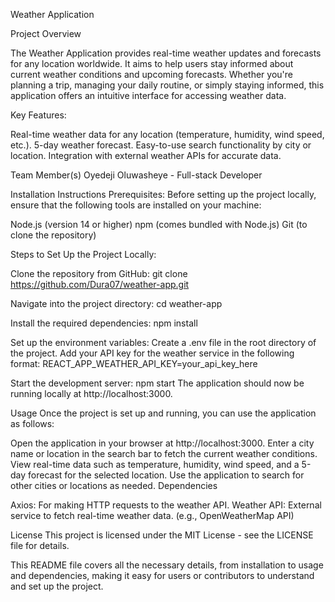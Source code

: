 Weather Application


Project Overview

The Weather Application provides real-time weather updates and forecasts for any location worldwide. It aims to help users stay informed about current weather conditions and upcoming forecasts. Whether you're planning a trip, managing your daily routine, or simply staying informed, this application offers an intuitive interface for accessing weather data.

Key Features:

Real-time weather data for any location (temperature, humidity, wind speed, etc.).
5-day weather forecast.
Easy-to-use search functionality by city or location.
Integration with external weather APIs for accurate data.

Team Member(s)
Oyedeji Oluwasheye - Full-stack Developer

Installation Instructions
Prerequisites:
Before setting up the project locally, ensure that the following tools are installed on your machine:

Node.js (version 14 or higher)
npm (comes bundled with Node.js)
Git (to clone the repository)


Steps to Set Up the Project Locally:

Clone the repository from GitHub:
git clone https://github.com/Dura07/weather-app.git

Navigate into the project directory:
cd weather-app

Install the required dependencies:
npm install

Set up the environment variables:
Create a .env file in the root directory of the project.
Add your API key for the weather service in the following format:
REACT_APP_WEATHER_API_KEY=your_api_key_here

Start the development server:
npm start
The application should now be running locally at http://localhost:3000.


Usage
Once the project is set up and running, you can use the application as follows:

Open the application in your browser at http://localhost:3000.
Enter a city name or location in the search bar to fetch the current weather conditions.
View real-time data such as temperature, humidity, wind speed, and a 5-day forecast for the selected location.
Use the application to search for other cities or locations as needed.
Dependencies


Axios: For making HTTP requests to the weather API.
Weather API: External service to fetch real-time weather data. (e.g., OpenWeatherMap API)



License
This project is licensed under the MIT License - see the LICENSE file for details.

This README file covers all the necessary details, from installation to usage and dependencies, making it easy for users or contributors to understand and set up the project.





